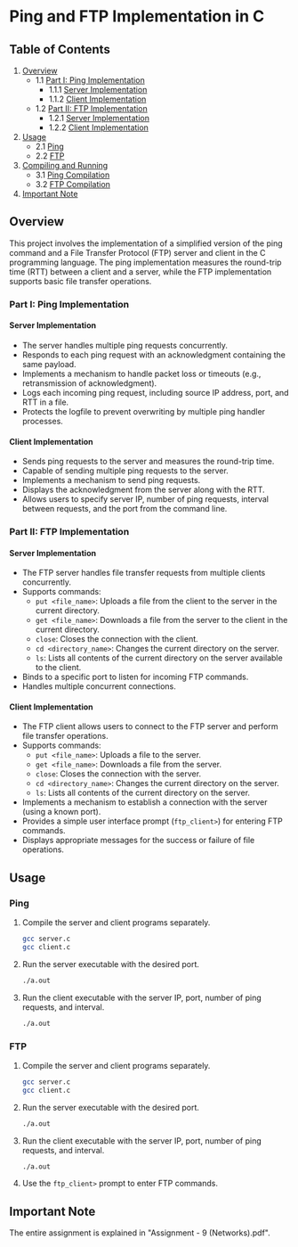 # Ping and FTP Implementation in C

## Table of Contents
1. [Overview](#overview)
    - 1.1 [Part I: Ping Implementation](#part-i-ping-implementation)
        - 1.1.1 [Server Implementation](#server-implementation)
        - 1.1.2 [Client Implementation](#client-implementation)
    - 1.2 [Part II: FTP Implementation](#part-ii-ftp-implementation)
        - 1.2.1 [Server Implementation](#server-implementation-1)
        - 1.2.2 [Client Implementation](#client-implementation-1)
2. [Usage](#usage)
    - 2.1 [Ping](#ping)
    - 2.2 [FTP](#ftp)
3. [Compiling and Running](#compiling-and-running)
    - 3.1 [Ping Compilation](#ping-compilation)
    - 3.2 [FTP Compilation](#ftp-compilation)
4. [Important Note](#important-notes)

## Overview
This project involves the implementation of a simplified version of the ping command and a File Transfer Protocol (FTP) server and client in the C programming language. The ping implementation measures the round-trip time (RTT) between a client and a server, while the FTP implementation supports basic file transfer operations.

### Part I: Ping Implementation
#### Server Implementation
- The server handles multiple ping requests concurrently.
- Responds to each ping request with an acknowledgment containing the same payload.
- Implements a mechanism to handle packet loss or timeouts (e.g., retransmission of acknowledgment).
- Logs each incoming ping request, including source IP address, port, and RTT in a file.
- Protects the logfile to prevent overwriting by multiple ping handler processes.

#### Client Implementation
- Sends ping requests to the server and measures the round-trip time.
- Capable of sending multiple ping requests to the server.
- Implements a mechanism to send ping requests.
- Displays the acknowledgment from the server along with the RTT.
- Allows users to specify server IP, number of ping requests, interval between requests, and the port from the command line.

### Part II: FTP Implementation
#### Server Implementation
- The FTP server handles file transfer requests from multiple clients concurrently.
- Supports commands:
  - `put <file_name>`: Uploads a file from the client to the server in the current directory.
  - `get <file_name>`: Downloads a file from the server to the client in the current directory.
  - `close`: Closes the connection with the client.
  - `cd <directory_name>`: Changes the current directory on the server.
  - `ls`: Lists all contents of the current directory on the server available to the client.
- Binds to a specific port to listen for incoming FTP commands.
- Handles multiple concurrent connections.

#### Client Implementation
- The FTP client allows users to connect to the FTP server and perform file transfer operations.
- Supports commands:
  - `put <file_name>`: Uploads a file to the server.
  - `get <file_name>`: Downloads a file from the server.
  - `close`: Closes the connection with the server.
  - `cd <directory_name>`: Changes the current directory on the server.
  - `ls`: Lists all contents of the current directory on the server.
- Implements a mechanism to establish a connection with the server (using a known port).
- Provides a simple user interface prompt (`ftp_client>`) for entering FTP commands.
- Displays appropriate messages for the success or failure of file operations.

## Usage
### Ping
1. Compile the server and client programs separately.
   ```bash
   gcc server.c
   gcc client.c
   ```
2. Run the server executable with the desired port.
   ```bash
   ./a.out
   ```
3. Run the client executable with the server IP, port, number of ping requests, and interval.
   ```bash
   ./a.out
   ```

### FTP
1. Compile the server and client programs separately.
   ```bash
   gcc server.c
   gcc client.c
   ```
2. Run the server executable with the desired port.
   ```bash
   ./a.out
   ```
3. Run the client executable with the server IP, port, number of ping requests, and interval.
   ```bash
   ./a.out
   ```
4. Use the `ftp_client>` prompt to enter FTP commands.

## Important Note
The entire assignment is explained in "Assignment - 9 (Networks).pdf".

